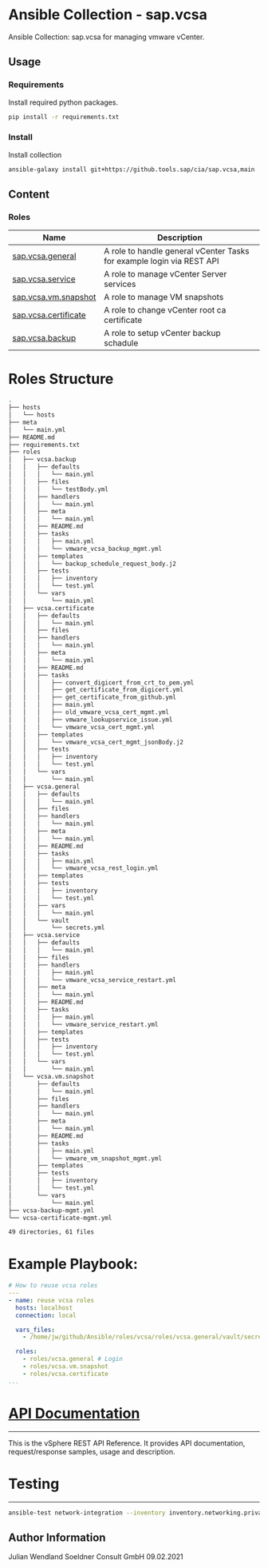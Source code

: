 # Ansible Collection - sap.vcsa
Ansible Collection: sap.vcsa for managing vmware vCenter.

## Usage
### Requirements
Install required python packages.
```bash
pip install -r requirements.txt
```

### Install
Install collection
```bash
ansible-galaxy install git+https://github.tools.sap/cia/sap.vcsa,main
```

## Content
### Roles
| Name                                      | Description                                       |
|-------------------------------------------|---------------------------------------------------|
| [sap.vcsa.general](roles/vcsa.general/)          | A role to handle general vCenter Tasks for example login via REST API |
| [sap.vcsa.service](roles/vcsa.service/)          | A role to manage vCenter Server services    	 |
| [sap.vcsa.vm.snapshot](roles/vcsa.vm.snapshot/)      | A role to manage VM snapshots 		   	 |
| [sap.vcsa.certificate](roles/vcsa.certificate/)      | A role to change vCenter root ca certificate     |
| [sap.vcsa.backup](roles/vcsa.backup/)           | A role to setup vCenter backup schadule          |


Roles Structure
===============

```bash
.
├── hosts
│   └── hosts
├── meta
│   └── main.yml
├── README.md
├── requirements.txt
├── roles
│   ├── vcsa.backup
│   │   ├── defaults
│   │   │   └── main.yml
│   │   ├── files
│   │   │   └── testBody.yml
│   │   ├── handlers
│   │   │   └── main.yml
│   │   ├── meta
│   │   │   └── main.yml
│   │   ├── README.md
│   │   ├── tasks
│   │   │   ├── main.yml
│   │   │   └── vmware_vcsa_backup_mgmt.yml
│   │   ├── templates
│   │   │   └── backup_schedule_request_body.j2
│   │   ├── tests
│   │   │   ├── inventory
│   │   │   └── test.yml
│   │   └── vars
│   │       └── main.yml
│   ├── vcsa.certificate
│   │   ├── defaults
│   │   │   └── main.yml
│   │   ├── files
│   │   ├── handlers
│   │   │   └── main.yml
│   │   ├── meta
│   │   │   └── main.yml
│   │   ├── README.md
│   │   ├── tasks
│   │   │   ├── convert_digicert_from_crt_to_pem.yml
│   │   │   ├── get_certificate_from_digicert.yml
│   │   │   ├── get_certificate_from_github.yml
│   │   │   ├── main.yml
│   │   │   ├── old_vmware_vcsa_cert_mgmt.yml
│   │   │   ├── vmware_lookupservice_issue.yml
│   │   │   └── vmware_vcsa_cert_mgmt.yml
│   │   ├── templates
│   │   │   └── vmware_vcsa_cert_mgmt_jsonBody.j2
│   │   ├── tests
│   │   │   ├── inventory
│   │   │   └── test.yml
│   │   └── vars
│   │       └── main.yml
│   ├── vcsa.general
│   │   ├── defaults
│   │   │   └── main.yml
│   │   ├── files
│   │   ├── handlers
│   │   │   └── main.yml
│   │   ├── meta
│   │   │   └── main.yml
│   │   ├── README.md
│   │   ├── tasks
│   │   │   ├── main.yml
│   │   │   └── vmware_vcsa_rest_login.yml
│   │   ├── templates
│   │   ├── tests
│   │   │   ├── inventory
│   │   │   └── test.yml
│   │   ├── vars
│   │   │   └── main.yml
│   │   └── vault
│   │       └── secrets.yml
│   ├── vcsa.service
│   │   ├── defaults
│   │   │   └── main.yml
│   │   ├── files
│   │   ├── handlers
│   │   │   ├── main.yml
│   │   │   └── vmware_vcsa_service_restart.yml
│   │   ├── meta
│   │   │   └── main.yml
│   │   ├── README.md
│   │   ├── tasks
│   │   │   ├── main.yml
│   │   │   └── vmware_service_restart.yml
│   │   ├── templates
│   │   ├── tests
│   │   │   ├── inventory
│   │   │   └── test.yml
│   │   └── vars
│   │       └── main.yml
│   └── vcsa.vm.snapshot
│       ├── defaults
│       │   └── main.yml
│       ├── files
│       ├── handlers
│       │   └── main.yml
│       ├── meta
│       │   └── main.yml
│       ├── README.md
│       ├── tasks
│       │   ├── main.yml
│       │   └── vmware_vm_snapshot_mgmt.yml
│       ├── templates
│       ├── tests
│       │   ├── inventory
│       │   └── test.yml
│       └── vars
│           └── main.yml
├── vcsa-backup-mgmt.yml
└── vcsa-certificate-mgmt.yml

49 directories, 61 files

```


# Example Playbook:
```yaml
# How to reuse vcsa roles
---
- name: reuse vcsa roles 
  hosts: localhost
  connection: local

  vars_files:
    - /home/jw/github/Ansible/roles/vcsa/roles/vcsa.general/vault/secrets.yml

  roles:
    - roles/vcsa.general # Login 
    - roles/vcsa.vm.snapshot
    - roles/vcsa.certificate
...
```


# [API Documentation](https://developer.vmware.com/docs/vsphere-automation/latest/)
---------------------
This is the vSphere REST API Reference. It provides API documentation, request/response samples, usage and description.


# Testing
---------
```bash
ansible-test network-integration --inventory inventory.networking.private lab-local_dns
```


Author Information
------------------

Julian Wendland
Soeldner Consult GmbH
09.02.2021
